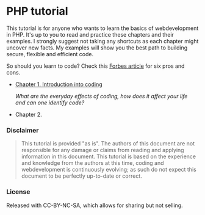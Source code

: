 # PHP tutorial

This tutorial is for anyone who wants to learn the basics of webdevelopment in PHP. It's up to you to read and practice these chapters and their examples. I strongly suggest not taking any shortcuts as each chapter might uncover new facts. My examples will show you the best path to building secure, flexible and efficient code.

So should you learn to code? Check this [Forbes article](http://www.forbes.com/sites/theyec/2013/12/18/should-you-learn-to-code-six-pros-and-cons/) for six pros and cons.

* [Chapter 1. Introduction into coding](https://github.com/Luceos/php-tutorial/blob/master/chapter.1.introduction.md)

   *What are the everyday effects of coding, how does it affect your life and can one identify code?*

* Chapter 2. 


### Disclaimer

> This tutorial is provided "as is". The authors of this document are not responsible for any damage or claims from reading and applying information in this document.
> This tutorial is based on the experience and knowledge from the authors at this time, coding and webdevelopment is continuously evolving; as such do not expect this document to be perfectly up-to-date or correct.

### License

Released with CC-BY-NC-SA, which allows for sharing but not selling.